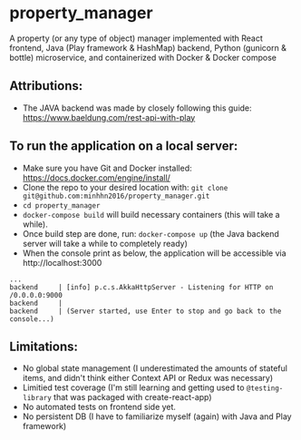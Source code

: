 # property_manager
A property (or any type of object) manager implemented with React frontend, Java (Play framework &amp; HashMap) backend, Python (gunicorn &amp; bottle) microservice, and containerized with Docker &amp; Docker compose

## Attributions:
- The JAVA backend was made by closely following this guide: https://www.baeldung.com/rest-api-with-play

## To run the application on a local server:
- Make sure you have Git and Docker installed: https://docs.docker.com/engine/install/
- Clone the repo to your desired location with: `git clone git@github.com:minhhn2016/property_manager.git`
- `cd property_manager`
- `docker-compose build` will build necessary containers (this will take a while).
- Once build step are done, run: `docker-compose up` (the Java backend server will take a while to completely ready)
- When the console print as below, the application will be accessible via http://localhost:3000
```
...
backend     | [info] p.c.s.AkkaHttpServer - Listening for HTTP on /0.0.0.0:9000
backend     | 
backend     | (Server started, use Enter to stop and go back to the console...)
```

## Limitations:
- No global state management (I underestimated the amounts of stateful items, and didn't think either Context API or Redux was necessary)
- Limitied test coverage (I'm still learning and getting used to `@testing-library` that was packaged with create-react-app)
- No automated tests on frontend side yet.
- No persistent DB (I have to familiarize myself (again) with Java and Play framework)
